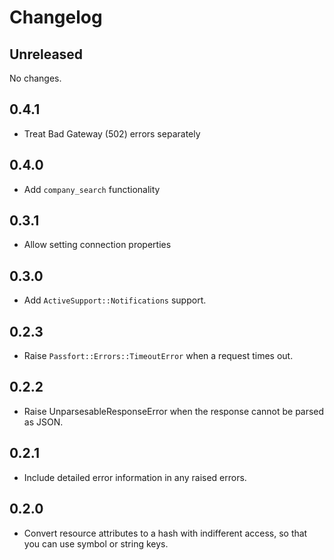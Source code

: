 Changelog
=========

Unreleased
----------

No changes.

0.4.1
-----

- Treat Bad Gateway (502) errors separately

0.4.0
-----

- Add `company_search` functionality

0.3.1
-----

- Allow setting connection properties

0.3.0
-----

- Add `ActiveSupport::Notifications` support.

0.2.3
-----

- Raise `Passfort::Errors::TimeoutError` when a request times out.

0.2.2
----------

- Raise UnparsesableResponseError when the response cannot be parsed as JSON.

0.2.1
-----

- Include detailed error information in any raised errors.

0.2.0
-----

- Convert resource attributes to a hash with indifferent access,
  so that you can use symbol or string keys.
